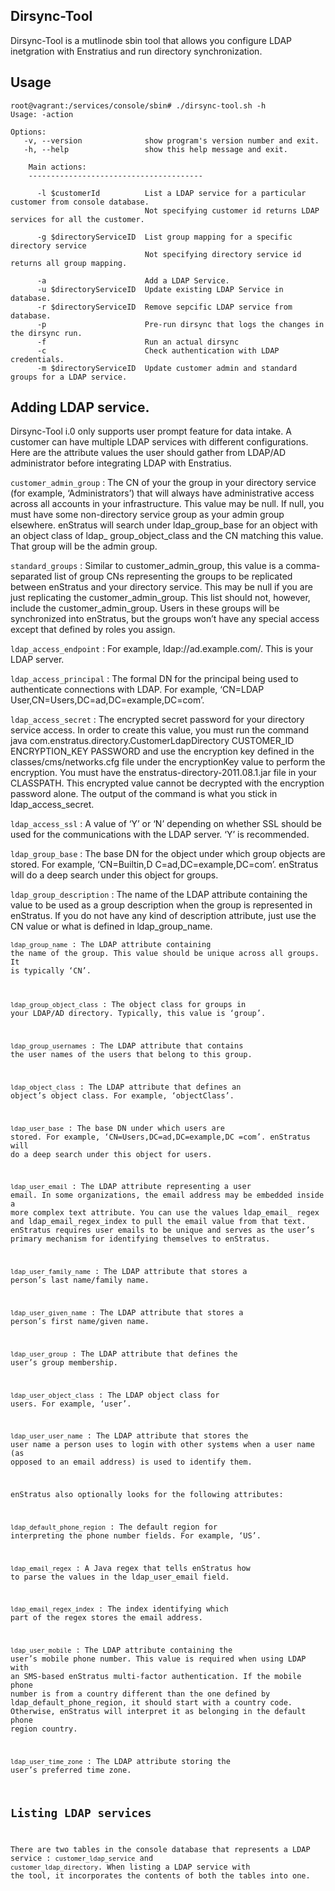## Dirsync-Tool
Dirsync-Tool is a mutlinode sbin tool that allows you configure LDAP inetgration with Enstratius and run directory synchronization.

## Usage

```
root@vagrant:/services/console/sbin# ./dirsync-tool.sh -h
Usage: -action

Options:
   -v, --version              show program's version number and exit.
   -h, --help                 show this help message and exit.

    Main actions:
    ---------------------------------------

      -l $customerId          List a LDAP service for a particular customer from console database.
                              Not specifying customer id returns LDAP services for all the customer.

      -g $directoryServiceID  List group mapping for a specific directory service
                              Not specifying directory service id returns all group mapping.

      -a                      Add a LDAP Service. 
      -u $directoryServiceID  Update existing LDAP Service in database. 
      -r $directoryServiceID  Remove sepcific LDAP service from database. 
      -p                      Pre-run dirsync that logs the changes in the dirsync run. 
      -f                      Run an actual dirsync
      -c                      Check authentication with LDAP credentials.
      -m $directoryServiceID  Update customer admin and standard groups for a LDAP service.

```

## Adding LDAP service.
Dirsync-Tool i.0 only supports user prompt feature for data intake. A customer can have multiple LDAP services with different configurations. Here are the attribute values the user should gather from LDAP/AD administrator before integrating LDAP with Enstratius.

<code>customer_admin_group</code>
 : The CN of your the group in your directory service (for example, ‘Administrators’) that will always have administrative access across all accounts in your infrastructure. This value may be null. If null, you must have some non-directory service group as your admin group elsewhere. enStratus will search under ldap_group_base for an object with an object class of ldap_ group_object_class and the CN matching this value. That group will be the admin group.

<code>standard_groups</code>
 : Similar to customer_admin_group, this value is a comma-separated list of group CNs representing the groups to be replicated between enStratus and your directory service. This may be null if you are just replicating the customer_admin_group. This list should not, however, include the customer_admin_group. Users in these groups will be synchronized into enStratus, but the groups won’t have any special access except that defined by roles you assign.

<code>ldap_access_endpoint</code>
 : For example, ldap://ad.example.com/. This is your LDAP server.

<code>ldap_access_principal</code>
 : The formal DN for the principal being used to authenticate connections with LDAP. For example, ‘CN=LDAP User,CN=Users,DC=ad,DC=example,DC=com’.

<code>ldap_access_secret</code>
 : The encrypted secret password for your directory service access. In order to create this
value, you must run the command java com.enstratus.directory.CustomerLdapDirectory CUSTOMER_ID ENCRYPTION_KEY PASSWORD and use the encryption key defined in the classes/cms/networks.cfg file under the encryptionKey value to perform the encryption. You must have the enstratus-directory-2011.08.1.jar file in your CLASSPATH. This encrypted value cannot be decrypted with the encryption password alone. The output of the command is what you stick in ldap_access_secret.

<code>ldap_access_ssl</code>
 : A value of ‘Y’ or ‘N’ depending on whether SSL should be used for the communications with the LDAP server. ‘Y’ is recommended.

<code>ldap_group_base</code>
 : The base DN for the object under which group objects are stored. For example, ‘CN=Builtin,D C=ad,DC=example,DC=com’. enStratus will do a deep search under this object for groups.

<code>ldap_group_description</code>
 : The name of the LDAP attribute containing the value to be used as a group description when the group is represented in enStratus. If you do not have any kind of description attribute, just use the CN value or what is defined in ldap_group_name.

<code><code>ldap_group_name</code>
 : The LDAP attribute containing the name of the group. This value should be unique across all groups. It is typically ‘CN’.

<code>ldap_group_object_class</code>
 : The object class for groups in your LDAP/AD directory. Typically, this value is ‘group’.

<code>ldap_group_usernames</code>
 : The LDAP attribute that contains the user names of the users that belong to this group.

<code>ldap_object_class</code>
 : The LDAP attribute that defines an object’s object class. For example, ‘objectClass’.

<code>ldap_user_base</code>
 : The base DN under which users are stored. For example, ‘CN=Users,DC=ad,DC=example,DC =com’. enStratus will do a deep search under this object for users.

<code>ldap_user_email</code>
 : The LDAP attribute representing a user email. In some organizations, the email address may be embedded inside a more complex text attribute. You can use the values ldap_email_ regex and ldap_email_regex_index to pull the email value from that text. enStratus requires user emails to be unique and serves as the user’s primary mechanism for identifying themselves to enStratus.

<code>ldap_user_family_name</code>
 : The LDAP attribute that stores a person’s last name/family name.

<code>ldap_user_given_name</code>
 : The LDAP attribute that stores a person’s first name/given name.

<code>ldap_user_group</code>
 : The LDAP attribute that defines the user’s group membership.

<code>ldap_user_object_class</code>
 : The LDAP object class for users. For example, ‘user’.

<code>ldap_user_user_name</code>
 : The LDAP attribute that stores the user name a person uses to login with other systems when a user name (as opposed to an email address) is used to identify them.


enStratus also optionally looks for the following attributes:

<code>ldap_default_phone_region</code>
 : The default region for interpreting the phone number fields. For example, ‘US’.

<code>ldap_email_regex</code>
 : A Java regex that tells enStratus how to parse the values in the ldap_user_email field.

<code>ldap_email_regex_index</code>
 : The index identifying which part of the regex stores the email address.

<code>ldap_user_mobile</code>
 : The LDAP attribute containing the user’s mobile phone number. This value is required when using LDAP with an SMS-based enStratus multi-factor authentication. If the mobile phone number is from a country different than the one defined by ldap_default_phone_region, it should start with a country code. Otherwise, enStratus will interpret it as belonging in the default phone region country.

<code>ldap_user_time_zone</code>
 : The LDAP attribute storing the user’s preferred time zone.


## Listing LDAP services

There are two tables in the console database that represents a LDAP service : <code>customer_ldap_service</code> and <code>customer_ldap_directory</code>. When listing a LDAP service with the tool, it incorporates the contents of both the tables into one. 
